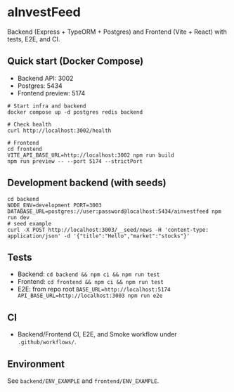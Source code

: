 # aInvestFeed

Backend (Express + TypeORM + Postgres) and Frontend (Vite + React) with tests, E2E, and CI.

## Quick start (Docker Compose)

- Backend API: 3002
- Postgres: 5434
- Frontend preview: 5174

```
# Start infra and backend
docker compose up -d postgres redis backend

# Check health
curl http://localhost:3002/health

# Frontend
cd frontend
VITE_API_BASE_URL=http://localhost:3002 npm run build
npm run preview -- --port 5174 --strictPort
```

## Development backend (with seeds)

```
cd backend
NODE_ENV=development PORT=3003 DATABASE_URL=postgres://user:password@localhost:5434/ainvestfeed npm run dev
# seed example
curl -X POST http://localhost:3003/__seed/news -H 'content-type: application/json' -d '{"title":"Hello","market":"stocks"}'
```

## Tests

- Backend: `cd backend && npm ci && npm run test`
- Frontend: `cd frontend && npm ci && npm run test`
- E2E: from repo root `BASE_URL=http://localhost:5174 API_BASE_URL=http://localhost:3003 npm run e2e`

## CI

- Backend/Frontend CI, E2E, and Smoke workflow under `.github/workflows/`.

## Environment

See `backend/ENV_EXAMPLE` and `frontend/ENV_EXAMPLE`.
